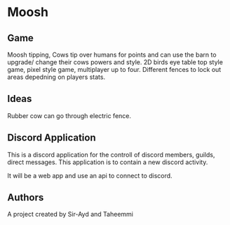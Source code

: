 # Moosh
## Game
Moosh tipping, Cows tip over humans for points and can use the barn to upgrade/ change their cows powers and style.
2D birds eye table top style game, pixel style game, multiplayer up to four.
Different fences to lock out areas depedning on players stats.

## Ideas
Rubber cow can go through electric fence.

## Discord Application

This is a discord application for the controll of discord members, guilds, direct messages. This application is to contain a new discord activity.

It will be a web app and use an api to connect to discord.

## Authors

A project created by Sir-Ayd and Taheemmi
